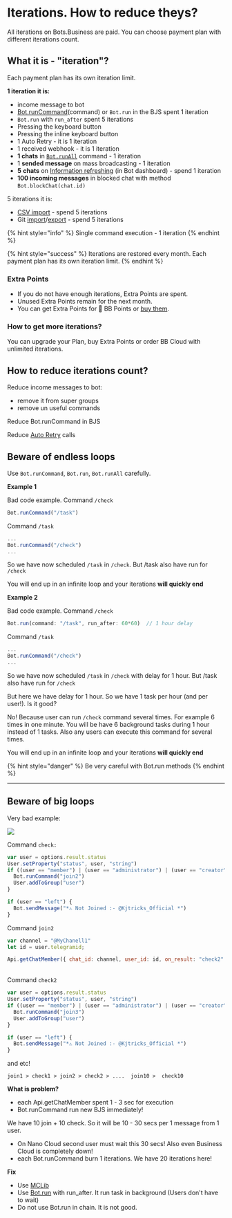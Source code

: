 # Iterations. How to reduce theys?

All iterations on Bots.Business are paid. You can choose payment plan with different iterations count.

## What it is - "iteration"?

Each payment plan has its own iteration limit.

**1 iteration it is:**

* income message to bot
* [Bot.runCommand](https://help.bots.business/scenarios-and-bjs/bot-functions)(command) or `Bot.run` in the BJS spent 1 iteration
* `Bot.run` with `run_after` spent 5 iterations
* Pressing the keyboard button
* Pressing the inline keyboard button
* 1 Auto Retry - it is 1 iteration
* 1 received webhook - it is 1 iteration
* **1 chats** in [`Bot.runAll`](https://help.bots.business/scenarios-and-bjs/bot-functions#bot-runall-options) command - 1 iteration
* 1 **sended message** on mass broadcasting - 1 iteration
* **5** **chats** on [Information refreshing](https://help.bots.business/bot-information) (in Bot dashboard) - spend 1 iteration
* **100 incoming messages** in blocked chat with method `Bot.blockChat(chat.id)`



5 iterations it is:

* [CSV import](https://help.bots.business/create-bot-from-google-table) - spend 5 iterations
* Git [import](https://help.bots.business/git/import-bot-from-git-repository)/[export](https://help.bots.business/git/export-bot-to-git-repository) - spend 5 iterations



{% hint style="info" %}
Single command execution - 1 iteration
{% endhint %}

{% hint style="success" %}
Iterations are restored every month. Each payment plan has its own iteration limit.
{% endhint %}

### Extra Points

* If you do not have enough iterations, Extra Points are spent.
* Unused Extra Points remain for the next month.
* You can get Extra Points for 💎 BB Points or [buy them](https://t.me/BotsBusinessAdminBot).



### How to get more iterations?

You can upgrade your Plan, buy Extra Points or order BB Cloud with unlimited iterations.



## How to reduce iterations count?

Reduce income messages to bot:

* remove it from super groups
* remove un useful commands

Reduce Bot.runCommand in BJS

Reduce [Auto Retry](https://help.bots.business/commands/auto-retry) calls

## Beware of endless loops

Use `Bot.runCommand`, `Bot.run`, `Bot.runAll` carefully.&#x20;

**Example 1**

Bad code example. Command `/check`

```javascript
Bot.runCommand("/task")
```

Command `/task`

```javascript
...
Bot.runCommand("/check")
...
```

So we have now scheduled `/task` in `/check`. But /task also have run for `/check`

You will end up in an infinite loop and your iterations **will quickly end**

**Example 2**

Bad code example. Command `/check`

```javascript
Bot.run(command: "/task", run_after: 60*60)  // 1 hour delay


```

Command `/task`

```javascript
...
Bot.runCommand("/check")
...
```

So we have now scheduled `/task` in `/check` with delay for 1 hour. But /task also have run for `/check`

But here we have delay for 1 hour. So we have 1 task per hour (and per user!). Is it good?

No! Because user can run `/check` command several times. For example 6 times in one minute. You will be have 6 background tasks during 1 hour instead of 1 tasks. Also any users can execute this command for several times.

You will end up in an infinite loop and your iterations **will quickly end**

{% hint style="danger" %}
Be very careful with Bot.run methods
{% endhint %}

****

## Beware of **big** loops

Very bad example:

![](<.gitbook/assets/image (89).png>)

Command `check:`

```javascript
var user = options.result.status
User.setProperty("status", user, "string")
if ((user == "member") | (user == "administrator") | (user == "creator")) {
  Bot.runCommand("join2")
  User.addToGroup("user")
}

if (user == "left") {
  Bot.sendMessage("*⚠️ Not Joined :- @Kjtricks_Official *")
}
```

Command `join2`

```javascript
var channel = "@MyChanell1"
let id = user.telegramid;

Api.getChatMember({ chat_id: channel, user_id: id, on_result: "check2" })
```



\
Command `check2`

```javascript
var user = options.result.status
User.setProperty("status", user, "string")
if ((user == "member") | (user == "administrator") | (user == "creator")) {
  Bot.runCommand("join3")
  User.addToGroup("user")
}

if (user == "left") {
  Bot.sendMessage("*⚠️ Not Joined :- @Kjtricks_Official *")
}
```

and etc!

`join1 > check1 > join2 > check2 > ....  join10 >  check10`

**What is problem?**

* each Api.getChatMember spent 1 - 3 sec for execution
* Bot.runCommand run new BJS immediately!

We have 10 join + 10 check. So it will be 10 - 30 secs per 1 message from 1 user.&#x20;

* On Nano Cloud second user must wait this 30 secs! Also even Business Cloud is completely down!
* each Bot.runCommand burn 1 iterations. We have 20 iterations here!

**Fix**

* Use [MCLib](libs/membershipchecker.md)
* Use [Bot.run](bjs/bot-functions.md#bot-run-params) with run\_after. It run task in background (Users don't have to wait)
* Do not use Bot.run in chain. It is not good.&#x20;

&#x20;
